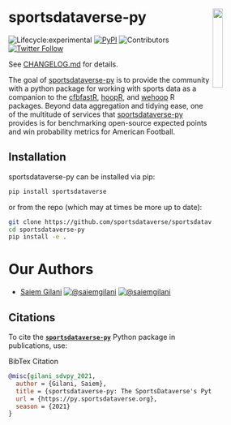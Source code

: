 # sportsdataverse-py <a href='https://py.sportsdataverse.org'><img src='https://raw.githubusercontent.com/sportsdataverse/sportsdataverse-py/master/sdv-py-logo.png' align="right"  width="20%" min-width="100px" /></a>
<!-- badges: start -->

![Lifecycle:experimental](https://img.shields.io/badge/lifecycle-experimental-orange.svg?style=for-the-badge&logo=github)
[![PyPI](https://img.shields.io/pypi/v/sportsdataverse?label=sportsdataverse&logo=python&style=for-the-badge)](https://pypi.org/project/sportsdataverse/)
![Contributors](https://img.shields.io/github/contributors/sportsdataverse/sportsdataverse-py?style=for-the-badge)
[![Twitter
Follow](https://img.shields.io/twitter/follow/sportsdataverse?color=blue&label=%40sportsdataverse&logo=twitter&style=for-the-badge)](https://twitter.com/sportsdataverse)

<!-- badges: end -->


See [CHANGELOG.md](https://py.sportsdataverse.org/CHANGELOG) for details.

The goal of [sportsdataverse-py](https://py.sportsdataverse.org) is to provide the community with a python package for working with sports data as a companion to the [cfbfastR](https://cfbfastR.sportsdataverse.org/), [hoopR](https://hoopR.sportsdataverse.org/), and [wehoop](https://wehoop.sportsdataverse.org/) R packages. Beyond data aggregation and tidying ease, one of the multitude of services that [sportsdataverse-py](https://py.sportsdataverse.org) provides is for benchmarking open-source expected points and win probability metrics for American Football.

## Installation

sportsdataverse-py can be installed via pip:

```bash
pip install sportsdataverse
```

or from the repo (which may at times be more up to date):

```bash
git clone https://github.com/sportsdataverse/sportsdataverse-py
cd sportsdataverse-py
pip install -e .
```

# **Our Authors**

-   [Saiem Gilani](https://twitter.com/saiemgilani)
<a href="https://twitter.com/saiemgilani" target="blank"><img src="https://img.shields.io/twitter/follow/saiemgilani?color=blue&label=%40saiemgilani&logo=twitter&style=for-the-badge" alt="@saiemgilani" /></a>
<a href="https://github.com/saiemgilani" target="blank"><img src="https://img.shields.io/github/followers/saiemgilani?color=eee&logo=Github&style=for-the-badge" alt="@saiemgilani" /></a>


## **Citations**

To cite the [**`sportsdataverse-py`**](https://py.sportsdataverse.org) Python package in publications, use:

BibTex Citation
```bibtex
@misc{gilani_sdvpy_2021,
  author = {Gilani, Saiem},
  title = {sportsdataverse-py: The SportsDataverse's Python Package for Sports Data.},
  url = {https://py.sportsdataverse.org},
  season = {2021}
}
```
